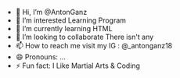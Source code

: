 - 👋 Hi, I’m @AntonGanz
- 👀 I’m interested Learning Program
- 🌱 I’m currently learning HTML
- 💞️ I’m looking to collaborate There isn't any
- 📫 How to reach me visit my IG : @_antonganz18
- 😄 Pronouns: ...
- ⚡ Fun fact: I Like Martial Arts & Coding

<!---
AntonGanz/AntonGanz is a ✨ special ✨ repository because its `README.md` (this file) appears on your GitHub profile.
You can click the Preview link to take a look at your changes.
--->
